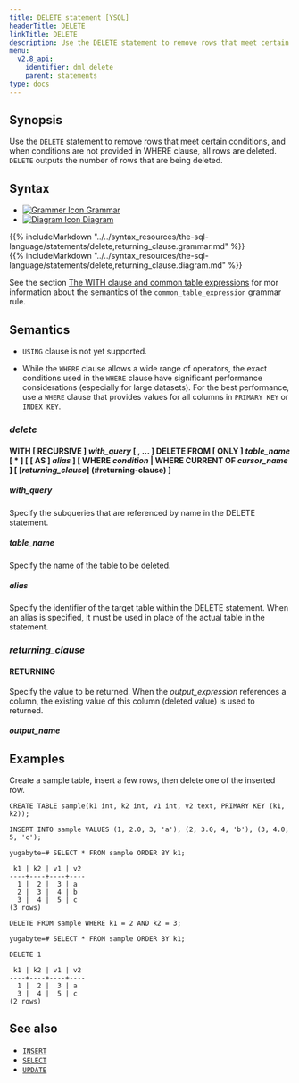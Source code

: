 ```yaml
---
title: DELETE statement [YSQL]
headerTitle: DELETE
linkTitle: DELETE
description: Use the DELETE statement to remove rows that meet certain conditions, and when conditions are not provided in WHERE clause, all rows are deleted.
menu:
  v2.8_api:
    identifier: dml_delete
    parent: statements
type: docs
---
```


## Synopsis

Use the `DELETE` statement to remove rows that meet certain conditions, and when conditions are not provided in WHERE clause, all rows are deleted. `DELETE` outputs the number of rows that are being deleted.

## Syntax

<ul class="nav nav-tabs nav-tabs-yb">
  <li >
    <a href="#grammar" class="nav-link active" id="grammar-tab" data-toggle="tab" role="tab" aria-controls="grammar" aria-selected="true">
      <img src="/icons/file-lines.svg" alt="Grammer Icon">
      Grammar
    </a>
  </li>
  <li>
    <a href="#diagram" class="nav-link" id="diagram-tab" data-toggle="tab" role="tab" aria-controls="diagram" aria-selected="false">
      <img src="/icons/diagram.svg" alt="Diagram Icon">
      Diagram
    </a>
  </li>
</ul>

<div class="tab-content">
  <div id="grammar" class="tab-pane fade show active" role="tabpanel" aria-labelledby="grammar-tab">
  {{% includeMarkdown "../../syntax_resources/the-sql-language/statements/delete,returning_clause.grammar.md" %}}
  </div>
  <div id="diagram" class="tab-pane fade" role="tabpanel" aria-labelledby="diagram-tab">
  {{% includeMarkdown "../../syntax_resources/the-sql-language/statements/delete,returning_clause.diagram.md" %}}
  </div>
</div>

See the section [The WITH clause and common table expressions](../../with-clause/) for mor information about the semantics of the `common_table_expression` grammar rule.

## Semantics

- `USING` clause is not yet supported.

- While the `WHERE` clause allows a wide range of operators, the exact conditions used in the `WHERE` clause have significant performance considerations (especially for large datasets). For the best performance, use a `WHERE` clause that provides values for all columns in `PRIMARY KEY` or `INDEX KEY`.

### *delete*

#### WITH [ RECURSIVE ] *with_query* [ , ... ] DELETE FROM [ ONLY ] *table_name* [ * ] [ [ AS ] *alias* ] [ WHERE *condition* | WHERE CURRENT OF *cursor_name* ] [ [*returning_clause*] (#returning-clause) ]

##### *with_query*

Specify the subqueries that are referenced by name in the DELETE statement.

##### *table_name*

Specify the name of the table to be deleted.

##### *alias*

Specify the identifier of the target table within the DELETE statement. When an alias is specified, it must be used in place of the actual table in the statement.

### *returning_clause*

#### RETURNING

Specify the value to be returned. When the _output_expression_ references a column, the existing value of this column (deleted value) is used to returned.

#### *output_name*

## Examples

Create a sample table, insert a few rows, then delete one of the inserted row.

```plpgsql
CREATE TABLE sample(k1 int, k2 int, v1 int, v2 text, PRIMARY KEY (k1, k2));
```

```plpgsql
INSERT INTO sample VALUES (1, 2.0, 3, 'a'), (2, 3.0, 4, 'b'), (3, 4.0, 5, 'c');
```

```plpgsql
yugabyte=# SELECT * FROM sample ORDER BY k1;
```

```
 k1 | k2 | v1 | v2
----+----+----+----
  1 |  2 |  3 | a
  2 |  3 |  4 | b
  3 |  4 |  5 | c
(3 rows)
```

```plpgsql
DELETE FROM sample WHERE k1 = 2 AND k2 = 3;
```

```plpgsql
yugabyte=# SELECT * FROM sample ORDER BY k1;
```

```
DELETE 1
```

```
 k1 | k2 | v1 | v2
----+----+----+----
  1 |  2 |  3 | a
  3 |  4 |  5 | c
(2 rows)
```

## See also

- [`INSERT`](../dml_insert)
- [`SELECT`](../dml_select)
- [`UPDATE`](../dml_update)
